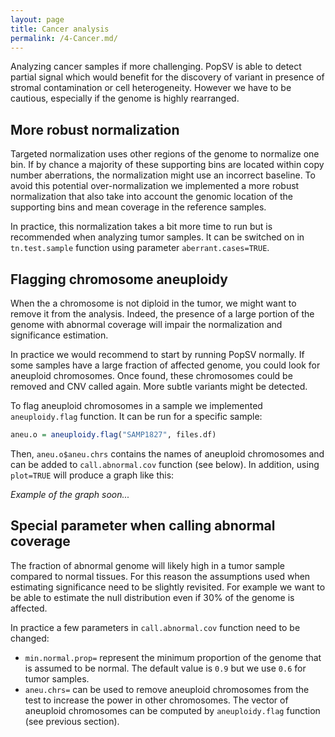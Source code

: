 ```yaml
---
layout: page
title: Cancer analysis
permalink: /4-Cancer.md/
---
```


Analyzing cancer samples if more challenging. PopSV is able to detect partial signal which would benefit for the discovery of variant in presence of stromal contamination or cell heterogeneity. However we have to be cautious, especially if the genome is highly rearranged.

## More robust normalization

Targeted normalization uses other regions of the genome to normalize one bin. If by chance a majority of these supporting bins are located within copy number aberrations, the normalization might use an incorrect baseline. To avoid this potential over-normalization we implemented a more robust normalization that also take into account the genomic location of the supporting bins and mean coverage in the reference samples.

In practice, this normalization takes a bit more time to run but is recommended when analyzing tumor samples. It can be switched on in `tn.test.sample` function using parameter `aberrant.cases=TRUE`.

## Flagging chromosome aneuploidy

When the a chromosome is not diploid in the tumor, we might want to remove it from the analysis. Indeed, the presence of a large portion of the genome with abnormal coverage will impair the normalization and significance estimation.

In practice we would recommend to start by running PopSV normally. If some samples have a large fraction of affected genome, you could look for aneuploid chromosomes. Once found, these chromosomes could be removed and CNV called again. More subtle variants might be detected.

To flag aneuploid chromosomes in a sample we implemented `aneuploidy.flag` function. It can be run for a specific sample:

```r
aneu.o = aneuploidy.flag("SAMP1827", files.df)
```

Then, `aneu.o$aneu.chrs` contains the names of aneuploid chromosomes and can be added to `call.abnormal.cov` function (see below). In addition, using `plot=TRUE` will produce a graph like this:

*Example of the graph soon...*


## Special parameter when calling abnormal coverage

The fraction of abnormal genome will likely high in a tumor sample compared to normal tissues. For this reason the assumptions used when estimating significance need to be slightly revisited. For example we want to be able to estimate the null distribution even if 30% of the genome is affected.

In practice a few parameters in `call.abnormal.cov` function need to be changed:

+ `min.normal.prop=` represent the minimum proportion of the genome that is assumed to be normal. The default value is `0.9` but we use `0.6` for tumor samples.
+ `aneu.chrs=` can be used to remove aneuploid chromosomes from the test to increase the power in other chromosomes. The vector of aneuploid chromosomes can be computed by `aneuploidy.flag` function (see previous section).
